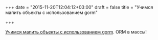 +++
date = "2015-11-20T12:04:12+03:00"
draft = false
title = "Учимся мапить объекты с использованием gorm"

+++

<p><a href="http://blog.ralch.com/tutorial/golang-object-relation-mapping-with-gorm/">Учимся мапить объекты с использованием gorm</a>. ORM в массы!&nbsp;</p>

